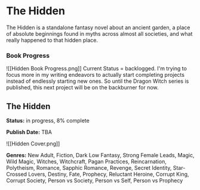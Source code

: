 # The Hidden

The Hidden is a standalone fantasy novel about an ancient garden, a place of absolute beginnings found in myths across almost all societies, and what really happened to that hidden place.
### Book Progress

![[Hidden Book Progress.png]]
Current Status = backlogged. I'm trying to focus more in my writing endeavors to actually start completing projects instead of endlessly starting new ones. So until the Dragon Witch series is published, this next project will be on the backburner for now.

## The Hidden
**Status:** in progress, 8% complete

**Publish Date:** TBA

![[Hidden Cover.png]]

**Genres:** New Adult, Fiction, Dark Low Fantasy, Strong Female Leads, Magic, Wild Magic, Witches, Witchcraft, Pagan Practices, Reincarnation, Polytheism, Romance, Sapphic Romance, Revenge, Secret Identity, Star-Crossed Lovers, Destiny, Fate, Prophecy, Reluctant Heroine, Corrupt King, Corrupt Society, Person vs Society, Person vs Self, Person vs Prophecy
